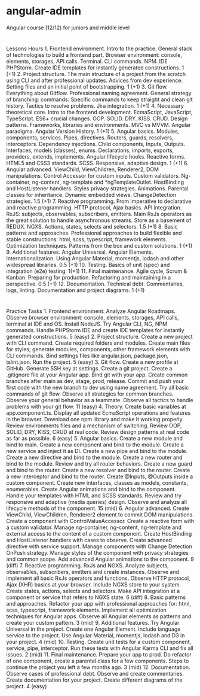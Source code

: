 # angular-admin
Angular course (12/12) for juniors and middle level

#
Lessons
Hours
1.
Frontend environment. Intro to the practice. General stack of technologies to build a frontend part. Browser environment: console, elements, storages, API calls. Terminal. CLI commands. NPM. IDE PHPStorm. Create IDE templates for instantly generated constructions.
1
(+1)
2.
Project structure. The main structure of a project from the scratch using CLI and after professional updates. Advices from dev experience. Setting files and an initial point of bootstrapping.
1
(+1)
3.
Git flow. Everything about Gitflow. Professional naming agreement. General strategy of branching: commands. Specific commands to keep straight and clean git history. Tactics to resolve problems. Jira integration.
1
(+1)
4.
Necessary theoretical core. Intro to the frontend development. EcmaScript, JavaScript, TypeScript. ES6+ crucial changes. OOP. SOLID. DRY. KISS. CRUD. Design patterns. Frameworks, libraries and environments. MVC vs MVVM. Angular paradigma. Angular Version History.
1
(+1)
5.
Angular basics. Modules, components, services. Pipes, directives. Routers, guards, resolvers, interceptors. Dependency injections. Child components, Inputs, Outputs. Interfaces, models (classes), enums. Declarations, imports, exports, providers, extends, implements. Angular lifecycle hooks. Reactive forms. HTML5 and CSS3 standards. SCSS. Responsive, adaptive design.
1
(+1)
6.
Angular advanced. ViewChild, ViewChildren, Renderer2, DOM manipulations. Control Accessor for custom inputs. Custom validators. Ng-container, ng-content, ng-template and *ngTemplateOutlet. HostBinding and HostListener handlers. Styles privacy strategies. Animations. Parental classes for inheritance. Dynamic embedded views. ChangeDetection strategies.
1.5
(+1)
7.
Reactive programming. From imperative to declarative and reactive programming. HTTP protocol, Ajax basics. API integration. RxJS: subjects, observables, subscribers, emitters. Main RxJs operators as the great solution to handle asynchronous streams. Store as a basement of REDUX. NGXS. Actions, states, selects and selectors.
1.5
(+1)
8.
Basic patterns and approaches. Professional approaches to build flexible and stable constructions: html, scss, typescript, framework elements. Optimization techniques. Patterns from the box and custom solutions.
1
(+1)
9.
Additional features. Angular Universal. Angular Elements. Internationalization. Using Angular Material, momentjs, lodash and other widespread libraries.
0.5
(+1)
10.
Testing. Basics of unit (spec) and integration (e2e) testing.
1(+1)
11.
Final maintenance. Agile cycle, Scrum & Kanban. Preparing for production. Refactoring and maintaining in a perspective.
0.5
(+1)
12.
Documentation. Technical debt. Commentaries, logs, linting. Documentation and project diagrams.
1
(+1)


#
Practice
Tasks
1.
Frontend environment.
Analyze Angular Roadmaps. 
Observe browser environment: console, elements, storages, API calls, terminal at IDE and OS. 
Install NodeJS. 
Try Angular CLI, NG, NPM commands. 
Handle PHPStorm IDE and create IDE templates for instantly generated constructions.
5
(easy)
2.
Project structure. 
Create a new project with CLI command. 
Create required folders and modules. 
Create main files for styles; generate modules, components, other framework elements with CLI commands. 
Bind settings files like angular.json, package.json, tslint.json. 
Run the project.
5
(easy)
3.
Git flow. 
Create a new profile at GitHub. 
Generate SSH key at settings. 
Create a git project. 
Create a .gitignore file at your Angular app. 
Bind git with your app. 
Create common branches after main as dev, stage, prod, release. 
Commit and push your first code with the new branch to dev using name agreement. 
Try all basic commands of git flow. 
Observe all strategies for common branches. 
Observe your general behavior as a teammate. 
Observe all tactics to handle problems with your git flow.
11
(easy)
4.
Theory. 
Create basic variables at app.component.ts. 
Display all updated EcmaScript operations and features in the browser.
Download one npm library and make it working properly.
Review environments files and a mechanism of switching.
Review OOP, SOLID, DRY, KISS, CRUD at real code. 
Review design patterns at real code as far as possible.
6
(easy)
5.
Angular basics. 
Create a new module and bind to main.
Create a new component and bind to the module. 
Create a new service and inject it as DI. 
Create a new pipe and bind to the module.
Create a new directive and bind to the module.
Create a new router and bind to the module. 
Review and try all router behaviors.
Create a new guard and bind to the router.
Create a new resolver and bind to the router.
Create a new interceptor and bind to the router.
Create @Inputs, @Outputs inside a custom component.
Create new interfaces, classes as models, constants, enumerables.
Create Angular animations and bind to the component.
Handle your templates with HTML and SCSS standards.
Review and try responsive and adaptive (media queries) design.
Observe and analyze all lifecycle methods of the component. 
15
(mid)
6.
Angular advanced. 
Create ViewChild, ViewChildren, Renderer2 element to commit DOM manipulations. 
Create a component with ControlValueAccessor. 
Create a reactive form with a custom validator. 
Manage ng-container, ng-content, ng-template and external access to the content of a custom component.
Create HostBinding and HostListener handlers with cases to observe. 
Create advanced directive with service support. 
Manage components with Change Detection OnPush strategy. 
Manage styles of the component with privacy strategies and common scope. 
Add advanced Angular animations to the component. 
9
(diff)
7.
Reactive programming. RxJs and NGXS. 
Analyze subjects, observables, subscribers, emitters and create instances. 
Observe and implement all basic RxJs operators and functions. 
Observe HTTP protocol, Ajax (XHR) basics at your browser. 
Include NGXS store to your system. 
Create states, actions, selects and selectors. 
Make API integration at a component or service that refers to NGXS state. 
6
(diff)
8.
Basic patterns and approaches. 
Refactor your app with professional approaches for: html, scss, typescript, framework elements. 
Implement all optimization techniques for Angular apps.
Observe all Angular elements as patterns and create your custom pattern. 
3
(mid)
9.
Additional features. 
Try Angular Universal in the project. 
Create one Angular Element. 
Include language service to the project. 
Use Angular Material, momentjs, lodash and D3 in your project. 
4
(mid)
10.
Testing. 
Create unit tests for a custom component, service, pipe, interceptor. 
Run these tests with Angular Karma CLI and fix all issues. 
2
(mid)
11.
Final maintenance. 
Prepare your app to prod. 
Do refactor of one component, create a parental class for a few components.
Steps to continue the project you left a few months ago. 
3
(mid)
12.
Documentation. 
Observe cases of professional debt. 
Observe and create commentaries. 
Create documentation for your project. 
Create different diagrams of the project. 
4
(easy)
